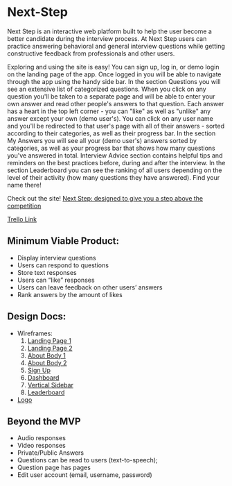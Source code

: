# Next-Step

Next Step is an interactive web platform built to help the user become a better candidate during the interview process. At Next Step users can practice answering behavioral and general interview questions while getting constructive feedback from professionals and other users. 

Exploring and using the site is easy! You can sign up, log in, or demo login on the landing page of the app. Once logged in you will be able to navigate through the app using the handy side bar. 
In the section Questions you will see an extensive list of categorized questions. When you click on any question you'll be taken to a separate page and will be able to enter your own answer and read other people's answers to that question. Each answer has a heart in the top left corner - you can "like" as well as "unlike" any answer except your own (demo user's). 
You can click on any user name and you'll be redirected to that user's page with all of their answers - sorted according to their categories, as well as their progress bar.
In the section My Answers you will see all your (demo user's) answers sorted by categories, as well as your progress bar that shows how many questions you've answered in total.
Interview Advice section contains helpful tips and reminders on the best practices before, during and after the interview.
In the section Leaderboard you can see the ranking of all users depending on the level of their activity (how many questions they have answered). Find your name there!

Check out the site! [Next Step: designed to give you a step above the competition](https://morning-hollows-24499.herokuapp.com)


[Trello Link](https://trello.com/b/HhKQOq6N/51-capstone-group-7)

<section>
  <h2>
    Minimum Viable Product:
  </h2>
  <ul>
    <li> Display interview questions </li>
    <li> Users can respond to questions </li>
    <li> Store text responses </li>
    <li> Users can “like” responses </li>
    <li> Users can leave feedback on other users’ answers </li>
    <li> Rank answers by the amount of likes </li>
  </ul>
</section>

<section>
  <h2>
    Design Docs:
  </h2>
  <ul>
    <li>
      Wireframes: <br/>
      <ol>
        <li><a href='https://drive.google.com/open?id=1RqS7IVDZCWxnBut68IQOm9Kg2DgeIkHI'> Landing Page 1</a></li>
        <li><a href='https://drive.google.com/open?id=1BSRngrcY2ly1-ltLFlxVdkjUAQq7sLYz'> Landing Page 2</a></li>      
        <li><a href='https://drive.google.com/open?id=1P3M5FFofWief-3CIW4DHJetjMV2lSlhI'> About Body 1</a></li>
        <li><a href='https://drive.google.com/open?id=1M1PaVlp2PsFVfGd7rAzSawn6OUPaYimq'> About Body 2</a></li>
        <li><a href='https://drive.google.com/open?id=15IdhE0lLELpJU8tBc3Ke9r5OfLWogeOD'> Sign Up </a></li>
        <li><a href='https://drive.google.com/open?id=1f8D6hocuhWEf0lM_ZHmnCRnNP1S_auCk'> Dashboard </a></li>
        <li><a href='https://drive.google.com/open?id=1rTZHlG_4_Xsl-txFYRyB3qIM06MqJPSY'> Vertical Sidebar </a></li>
        <li><a href='https://drive.google.com/open?id=1e74Bjo-yDa6TTiSe7R-de6jpvMJ09EWo'> Leaderboard </a></li>
      </ol>
    </li>
    <li>
      <a href='https://drive.google.com/open?id=13U1OO5m9BNeiOOWW9FMqtEtz-6y-fXsg'>Logo</a>
    </li>
  </ul>
</section>

<section>
  <h2>
    Beyond the MVP
  </h2>
  <ul>
    <li>Audio responses</li>
    <li>Video responses</li>
    <li>Private/Public Answers</li>
    <li>Questions can be read to users (text-to-speech);</li>
    <li>Question page has pages</li>
    <li>Edit user account (email, username, password)</li>
    
  </ul>  
</section>

